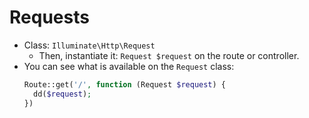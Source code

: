 # Requests
- Class: `Illuminate\Http\Request`
  - Then, instantiate it: `Request $request` on the route or controller.
- You can see what is available on the `Request` class:
  ```php
  Route::get('/', function (Request $request) {
    dd($request);
  })